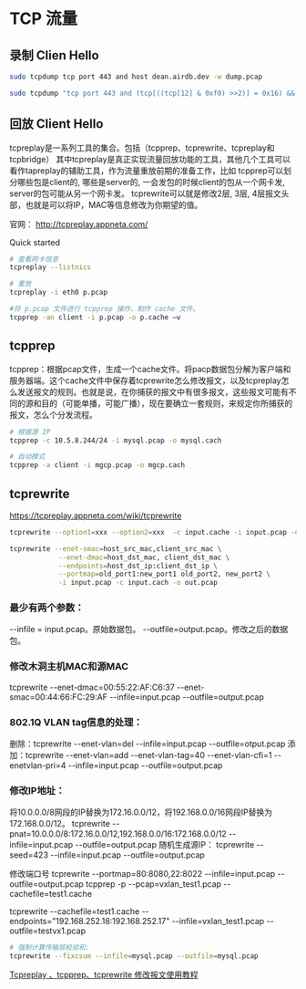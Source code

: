 # TCP 流量

## 录制 Clien Hello

```bash
sudo tcpdump tcp port 443 and host dean.airdb.dev -w dump.pcap

sudo tcpdump "tcp port 443 and (tcp[((tcp[12] & 0xf0) >>2)] = 0x16) && (tcp[((tcp[12] & 0xf0) >>2)+5] = 0x01)" -w client-hello.pcap
```

## 回放 Client Hello

tcpreplay是一系列工具的集合。包括（tcpprep、tcprewrite、tcpreplay和tcpbridge）
其中tcpreplay是真正实现流量回放功能的工具，其他几个工具可以看作tapreplay的辅助工具，作为流量重放前期的准备工作，比如
tcpprep可以划分哪些包是client的, 哪些是server的, 一会发包的时候client的包从一个网卡发, server的包可能从另一个网卡发。
tcprewrite可以就是修改2层, 3层, 4层报文头部，也就是可以将IP，MAC等信息修改为你期望的值。

官网： http://tcpreplay.appneta.com/

Quick started

```bash
# 查看网卡信息
tcpreplay --listnics 

# 重放
tcpreplay -i eth0 p.pcap

#将 p.pcap 文件进行 tcpprep 操作，制作 cache 文件。
tcpprep -an client -i p.pcap -o p.cache –v
```


## tcpprep

tcpprep：根据pcap文件，生成一个cache文件。将pacp数据包分解为客户端和服务器端。这个cache文件中保存着tcprewrite怎么修改报文，以及tcpreplay怎么发送报文的规则。也就是说，在你捕获的报文中有很多报文，这些报文可能有不同的源和目的（可能单播，可能广播），现在要确立一套规则，来规定你所捕获的报文，怎么个分发流程。

```bash
# 根据源 IP
tcpprep -c 10.5.8.244/24 -i mysql.pcap -o mysql.cach

# 自动模式
tcpprep -a client -i mgcp.pcap -o mgcp.cach
```

## tcprewrite

https://tcpreplay.appneta.com/wiki/tcprewrite

```bash
tcprewrite --option1=xxx --option2=xxx  -c input.cache -i input.pcap -o out.pcap

tcprewrite --enet-smac=host_src_mac,client_src_mac \
            --enet-dmac=host_dst_mac, client_dst_mac \
            --endpoints=host_dst_ip:client_dst_ip \
            --portmap=old_port1:new_port1 old_port2, new_port2 \
            -i input.pcap -c input.cach -o out.pcap
```

### 最少有两个参数：
--infile = input.pcap。原始数据包。
--outfile=output.pcap。修改之后的数据包。

### 修改木洞主机MAC和源MAC
tcprewrite --enet-dmac=00:55:22:AF:C6:37 --enet-smac=00:44:66:FC:29:AF  --infile=input.pcap --outfile=output.pcap

### 802.1Q VLAN tag信息的处理：
删除：tcprewrite --enet-vlan=del --infile=input.pcap --outfile=otput.pcap
添加：tcprewrite --enet-vlan=add --enet-vlan-tag=40 --enet-vlan-cfi=1 --enetvlan-pri=4 --infile=input.pcap --outfile=output.pcap

### 修改IP地址：

将10.0.0.0/8网段的IP替换为172.16.0.0/12，将192.168.0.0/16网段IP替换为172.168.0.0/12。
tcprewrite --pnat=10.0.0.0/8:172.16.0.0/12,192.168.0.0/16:172.168.0.0/12 --infile=input.pcap --outfile=output.pcap
随机生成源IP：
tcprewrite --seed=423 --infile=input.pcap --outfile=output.pcap

修改端口号
tcprewrite --portmap=80:8080,22:8022 --infile=input.pcap --outfile=output.pcap
tcpprep -p --pcap=vxlan_test1.pcap --cachefile=test1.cache

tcprewrite --cachefile=test1.cache --endpoints="192.168.252.18:192.168.252.17" --infile=vxlan_test1.pcap --outfile=testvx1.pcap

```bash
# 强制计算传输层校验和:
tcprewrite --fixcsum --infile=mysql.pcap --outfile=mysql.pcap

```

[Tcpreplay 、tcpprep、tcprewrite 修改报文使用教程](https://blog.csdn.net/abcdu1/article/details/121126129)